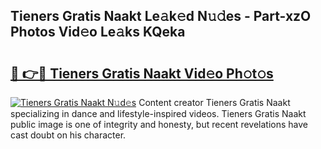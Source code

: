 ## Tieners Gratis Naakt Le𝚊k𝚎d N𝚞𝚍es - Part-xzO Photos Vid𝚎o Le𝚊ks KQeka

# <h2><a href="http://fb8vy0.evod.top/?m=Tieners+Gratis+Naakt">🔗 👉🔴 Tieners Gratis Naakt Vid𝚎o Ph𝚘t𝚘s</a></h2>

[![Tieners Gratis Naakt N𝚞d𝚎s](https://i.imgur.com/8V9OHl7.gif)](http://fb8vy0.evod.top/?m=Tieners+Gratis+Naakt)
Content creator Tieners Gratis Naakt specializing in dance and lifestyle-inspired videos. Tieners Gratis Naakt public image is one of integrity and honesty, but recent revelations have cast doubt on his character. 
